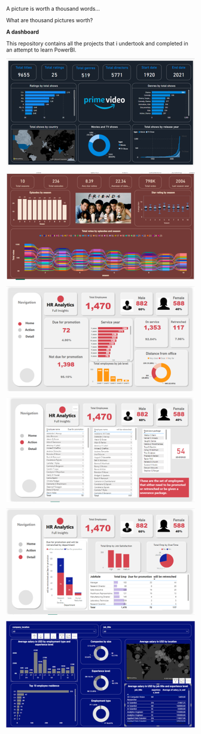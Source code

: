  A picture is worth a thousand words...
 
 What are thousand pictures worth? 
 
 **A dashboard**

 This repository contains all the projects that i undertook and completed in an attempt to learn PowerBI.

 ![alt text](https://github.com/dhiman-A/PowerBI_Dashboards/blob/main/Amazon%20prime%20video/Final%20dashboard.png?raw=true)

 ![alt text](https://github.com/dhiman-A/PowerBI_Dashboards/blob/main/Friends/final_dashboard.png?raw=true)

 ![alt text](https://github.com/dhiman-A/PowerBI_Dashboards/blob/main/HR%20Dashboard/image_1.png?raw=true)

![alt text](https://github.com/dhiman-A/PowerBI_Dashboards/blob/main/HR%20Dashboard/image_2.png?raw=true)

![alt text](https://github.com/dhiman-A/PowerBI_Dashboards/blob/main/HR%20Dashboard/image_3.png?raw=true)

![alt text](https://github.com/dhiman-A/PowerBI_Dashboards/blob/main/Salaries%20for%20Data%20Science%20Roles/final_dashboard.png?raw=true)
